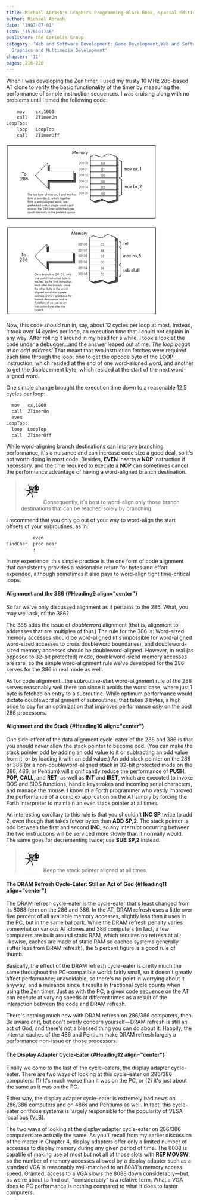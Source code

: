 ```yaml
---
title: Michael Abrash's Graphics Programming Black Book, Special Edition
author: Michael Abrash
date: '1997-07-01'
isbn: '1576101746'
publisher: The Coriolis Group
category: 'Web and Software Development: Game Development,Web and Software Development:
  Graphics and Multimedia Development'
chapter: '11'
pages: 216-220
---
```


When I was developing the Zen timer, I used my trusty 10 MHz 286-based
AT clone to verify the basic functionality of the timer by measuring the
performance of simple instruction sequences. I was cruising along with
no problems until I timed the following code:


        mov    cx,1000
        call   ZTimerOn
    LoopTop:
        loop   LoopTop
        call   ZTimerOff

![**Figure 11.2**  *Word-aligned prefetching on the 286.*](images/11-02.jpg)

![**Figure 11.3**  *How instruction bytes are fetched after a branch.*](images/11-03.jpg)

Now, this code *should* run in, say, about 12 cycles per loop at most.
Instead, it took over 14 cycles per loop, an execution time that I could
not explain in any way. After rolling it around in my head for a while,
I took a look at the code under a debugger...and the answer leaped out
at me. *The loop began at an odd address!* That meant that two
instruction fetches were required each time through the loop; one to get
the opcode byte of the **LOOP** instruction, which resided at the end of
one word-aligned word, and another to get the displacement byte, which
resided at the start of the next word-aligned word.

One simple change brought the execution time down to a reasonable 12.5
cycles per loop:

      mov   cx,1000
      call  ZTimerOn
      even
    LoopTop:
      loop  LoopTop
      call  ZTimerOff

While word-aligning branch destinations can improve branching
performance, it's a nuisance and can increase code size a good deal, so
it's not worth doing in most code. Besides, **EVEN** inserts a **NOP**
instruction if necessary, and the time required to execute a **NOP** can
sometimes cancel the performance advantage of having a word-aligned
branch destination.

> ![](images/i.jpg)
> Consequently, it's best to word-align only those branch destinations
> that can be reached solely by branching.

I recommend that you only go out of your way to word-align the start
offsets of your subroutines, as in:

              even
    FindChar  proc near
              :

In my experience, this simple practice is the one form of code alignment
that consistently provides a reasonable return for bytes and effort
expended, although sometimes it also pays to word-align tight
time-critical loops.

#### Alignment and the 386 {#Heading9 align="center"}

So far we've only discussed alignment as it pertains to the 286. What,
you may well ask, of the 386?

The 386 adds the issue of *doubleword* alignment (that is, alignment to
addresses that are multiples of four.) The rule for the 386 is:
Word-sized memory accesses should be word-aligned (it's impossible for
word-aligned word-sized accesses to cross doubleword boundaries), and
doubleword-sized memory accesses should be doubleword-aligned. However,
in real (as opposed to 32-bit protected) mode, doubleword-sized memory
accesses are rare, so the simple word-alignment rule we've developed for
the 286 serves for the 386 in real mode as well.

As for code alignment...the subroutine-start word-alignment rule of the
286 serves reasonably well there too since it avoids the worst case,
where just 1 byte is fetched on entry to a subroutine. While optimum
performance would dictate doubleword alignment of subroutines, that
takes 3 bytes, a high price to pay for an optimization that improves
performance *only* on the post 286 processors.

#### Alignment and the Stack {#Heading10 align="center"}

One side-effect of the data alignment cycle-eater of the 286 and 386 is
that you should *never* allow the stack pointer to become odd. (You can
make the stack pointer odd by adding an odd value to it or subtracting
an odd value from it, or by loading it with an odd value.) An odd stack
pointer on the 286 or 386 (or a non-doubleword-aligned stack in 32-bit
protected mode on the 386, 486, or Pentium) will significantly reduce
the performance of **PUSH,** **POP,** **CALL**, and **RET**, as well as
**INT** and **IRET**, which are executed to invoke DOS and BIOS
functions, handle keystrokes and incoming serial characters, and manage
the mouse. I know of a Forth programmer who vastly improved the
performance of a complex application on the AT simply by forcing the
Forth interpreter to maintain an even stack pointer at all times.

An interesting corollary to this rule is that you shouldn't **INC SP**
twice to add 2, even though that takes fewer bytes than **ADD SP,2**.
The stack pointer is odd between the first and second **INC**, so any
interrupt occurring between the two instructions will be serviced more
slowly than it normally would. The same goes for decrementing twice; use
**SUB SP,2** instead.

> ![](images/i.jpg)
> Keep the stack pointer aligned at all times.

#### The DRAM Refresh Cycle-Eater: Still an Act of God {#Heading11 align="center"}

The DRAM refresh cycle-eater is the cycle-eater that's least changed
from its 8088 form on the 286 and 386. In the AT, DRAM refresh uses a
little over five percent of all available memory accesses, slightly less
than it uses in the PC, but in the same ballpark. While the DRAM refresh
penalty varies somewhat on various AT clones and 386 computers (in fact,
a few computers are built around static RAM, which requires no refresh
at all; likewise, caches are made of static RAM so cached systems
generally suffer less from DRAM refresh), the 5 percent figure is a good
rule of thumb.

Basically, the effect of the DRAM refresh cycle-eater is pretty much the
same throughout the PC-compatible world: fairly small, so it doesn't
greatly affect performance; unavoidable, so there's no point in worrying
about it anyway; and a nuisance since it results in fractional cycle
counts when using the Zen timer. Just as with the PC, a given code
sequence on the AT can execute at varying speeds at different times as a
result of the interaction between the code and DRAM refresh.

There's nothing much new with DRAM refresh on 286/386 computers, then.
Be aware of it, but don't overly concern yourself—DRAM refresh is still
an act of God, and there's not a blessed thing you can do about it.
Happily, the internal caches of the 486 and Pentium make DRAM refresh
largely a performance non-issue on those processors.

#### The Display Adapter Cycle-Eater {#Heading12 align="center"}

Finally we come to the last of the cycle-eaters, the display adapter
cycle-eater. There are two ways of looking at this cycle-eater on
286/386 computers: (1) It's much worse than it was on the PC, or (2)
it's just about the same as it was on the PC.

Either way, the display adapter cycle-eater is extremely bad news on
286/386 computers and on 486s and Pentiums as well. In fact, this
cycle-eater on those systems is largely responsible for the popularity
of VESA local bus (VLB).

The two ways of looking at the display adapter cycle-eater on 286/386
computers are actually the same. As you'll recall from my earlier
discussion of the matter in Chapter 4, display adapters offer only a
limited number of accesses to display memory during any given period of
time. The 8088 is capable of making use of most but not all of those
slots with **REP MOVSW**, so the number of memory accesses allowed by a
display adapter such as a standard VGA is reasonably well-matched to an
8088's memory access speed. Granted, access to a VGA slows the 8088 down
considerably—but, as we're about to find out, "considerably" is a
relative term. What a VGA does to PC performance is nothing compared to
what it does to faster computers.